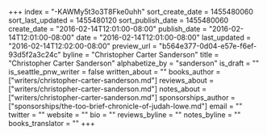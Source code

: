 +++
index = "-KAWMy5t3o3T8Fke0uhh"
sort_create_date = 1455480060
sort_last_updated = 1455480120
sort_publish_date = 1455480060
create_date = "2016-02-14T12:01:00-08:00"
publish_date = "2016-02-14T12:01:00-08:00"
date = "2016-02-14T12:01:00-08:00"
last_updated = "2016-02-14T12:02:00-08:00"
preview_url = "b564e377-0d04-e57e-f6ef-93d5f2a3c24c"
byline = "Christopher Carter Sanderson"
title = "Christopher Carter Sanderson"
alphabetize_by = "sanderson"
is_draft = ""
is_seattle_pnw_writer = false
written_about = ""
books_author = ["writers/christopher-carter-sanderson.md"]
reviews_about = ["writers/christopher-carter-sanderson.md"]
notes_about = ["writers/christopher-carter-sanderson.md"]
sponsorships_author = ["sponsorships/the-too-brief-chronicle-of-judah-lowe.md"]
email = ""
twitter = ""
website = ""
bio = ""
reviews_byline = ""
notes_byline = ""
books_translator = ""
+++

